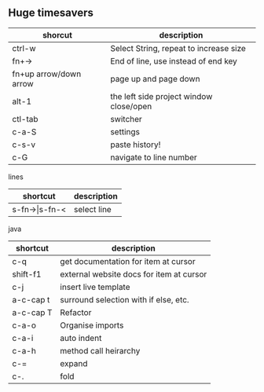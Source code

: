 ## Huge timesavers
|shorcut|description|
|--|--|
|ctrl-w|Select String, repeat to increase size|
|fn+->|End of line, use instead of end key|
|fn+up arrow/down arrow|page up and page down|
|alt-1|the left side project window close/open|
|ctl-tab|switcher|
|c-a-S|settings|
|c-s-v|paste history!|
|c-G|navigate to line number|


lines

|shortcut|description|
|--|--|
|s-fn->\|s-fn-<|select line|

java

|shortcut|description|
|--|--|
|c-q|get documentation for item at cursor|
|shift-f1|external website docs for item at cursor|
|c-j|insert live template|
|a-c-cap t|surround selection with if else, etc.|
|a-c-cap T|Refactor|
|c-a-o|Organise imports|
|c-a-i|auto indent|
|c-a-h|method call heirarchy|
|c-=|expand|
|c-.|fold|
